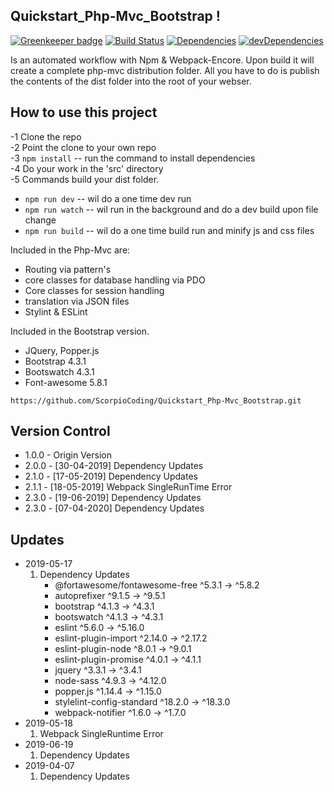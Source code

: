 ## Quickstart_Php-Mvc_Bootstrap !

[![Greenkeeper badge][greenkeeper-image]][greenkeeper-url] [![Build Status][travis-image]][travis-url] [![Dependencies][dep-image]][dep-url] [![devDependencies][devdep-image]][devdep-url]

Is an automated workflow with Npm & Webpack-Encore. Upon build it will create a complete php-mvc distribution folder. All you have to do is publish the contents of the dist folder into the root of your webser.

## How to use this project

-1 Clone the repo  
-2 Point the clone to your own repo  
-3 `npm install` -- run the command to install dependencies  
-4 Do your work in the 'src' directory  
-5 Commands build your dist folder.

- `npm run dev` -- wil do a one time dev run
- `npm run watch` -- wil run in the background and do a dev build upon file change
- `npm run build` -- wil do a one time build run and minify js and css files

Included in the Php-Mvc are:

- Routing via pattern's
- core classes for database handling via PDO
- Core classes for session handling
- translation via JSON files
- Stylint & ESLint

Included in the Bootstrap version.

- JQuery, Popper.js
- Bootstrap 4.3.1
- Bootswatch 4.3.1
- Font-awesome 5.8.1

`https://github.com/ScorpioCoding/Quickstart_Php-Mvc_Bootstrap.git`

[greenkeeper-url]: https://greenkeeper.io/
[greenkeeper-image]: https://badges.greenkeeper.io/scQuickstart/Quickstart_Php-Mvc_Bootstrap.svg?style=flat-square
[travis-url]: https://travis-ci.org/ScorpioCoding/Quickstart_Php-Mvc_Bootstrap
[travis-image]: https://travis-ci.org/ScorpioCoding/Quickstart_Php-Mvc_Bootstrap.svg?branch=master
[dep-url]: https://david-dm.org/ScorpioCoding/Quickstart_Php-Mvc_Bootstrap
[dep-image]: https://david-dm.org/ScorpioCoding/Quickstart_Php-Mvc_Bootstrap/status.svg?style=flat
[devdep-url]: https://david-dm.org/ScorpioCoding/Quickstart_Php-Mvc_Bootstrap?type=dev
[devdep-image]: https://david-dm.org/ScorpioCoding/Quickstart_Php-Mvc_Bootstrap/dev-status.svg?style=flat

## Version Control

- 1.0.0 - Origin Version
- 2.0.0 - [30-04-2019] Dependency Updates
- 2.1.0 - [17-05-2019] Dependency Updates
- 2.1.1 - [18-05-2019] Webpack SingleRunTime Error
- 2.3.0 - [19-06-2019] Dependency Updates
- 2.3.0 - [07-04-2020] Dependency Updates

## Updates

- 2019-05-17
  1. Dependency Updates
     - @fortawesome/fontawesome-free ^5.3.1 → ^5.8.2
     - autoprefixer ^9.1.5 → ^9.5.1
     - bootstrap ^4.1.3 → ^4.3.1
     - bootswatch ^4.1.3 → ^4.3.1
     - eslint ^5.6.0 → ^5.16.0
     - eslint-plugin-import ^2.14.0 → ^2.17.2
     - eslint-plugin-node ^8.0.1 → ^9.0.1
     - eslint-plugin-promise ^4.0.1 → ^4.1.1
     - jquery ^3.3.1 → ^3.4.1
     - node-sass ^4.9.3 → ^4.12.0
     - popper.js ^1.14.4 → ^1.15.0
     - stylelint-config-standard ^18.2.0 → ^18.3.0
     - webpack-notifier ^1.6.0 → ^1.7.0
- 2019-05-18
  1.  Webpack SingleRuntime Error
- 2019-06-19
  1. Dependency Updates
- 2019-04-07
  1. Dependency Updates
